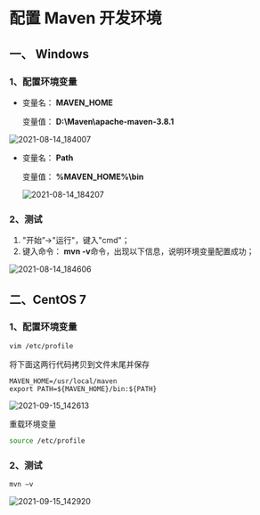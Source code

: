 # 配置 Maven 开发环境

## 一、 Windows

### 1、配置环境变量

- 变量名： **MAVEN_HOME**

  变量值： **D:\Maven\apache-maven-3.8.1**


![2021-08-14_184007](https://img.qinweizhao.com/2021/08/2021-08-14_184007.png)

- 变量名： **Path**

  变量值： **%MAVEN_HOME%\bin**

  ![2021-08-14_184207](https://img.qinweizhao.com/2021/08/2021-08-14_184207.png)

### 2、测试

1. "开始”->"运行"，键入"cmd"；
2. 键入命令： **mvn -v**命令，出现以下信息，说明环境变量配置成功；

![2021-08-14_184606](https://img.qinweizhao.com/2021/08/2021-08-14_184606.png)
## 二、CentOS 7 
### 1、配置环境变量
```bash
vim /etc/profile
```
将下面这两行代码拷贝到文件末尾并保存
```
MAVEN_HOME=/usr/local/maven
export PATH=${MAVEN_HOME}/bin:${PATH}
```
![2021-09-15_142613](https://img.qinweizhao.com/2021/09/2021-09-15_142613.png)

重载环境变量

```bash
source /etc/profile
```
### 2、测试

```bash
mvn –v
```

![2021-09-15_142920](https://img.qinweizhao.com/2021/09/2021-09-15_142920.png)
